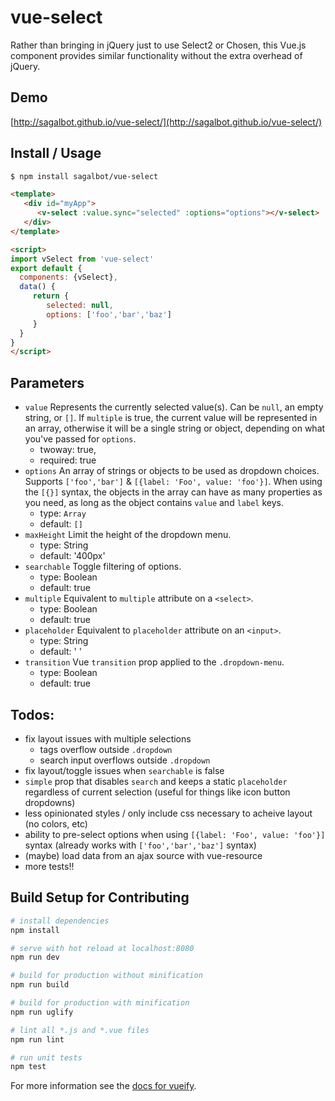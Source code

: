 # vue-select

Rather than bringing in jQuery just to use Select2 or Chosen, this Vue.js component provides similar functionality without the extra overhead of jQuery.

## Demo
[http://sagalbot.github.io/vue-select/](http://sagalbot.github.io/vue-select/)

## Install / Usage
``` bash
$ npm install sagalbot/vue-select
```

```html
<template>
   <div id="myApp">
      <v-select :value.sync="selected" :options="options"></v-select>
   </div>
</template>

<script>
import vSelect from 'vue-select'
export default {
  components: {vSelect},
  data() {
     return {
        selected: null,
        options: ['foo','bar','baz']
     }
  }
}
</script>
```

## Parameters
- `value` Represents the currently selected value(s). Can be `null`, an empty string, or `[]`. If `multiple` is true, the current value will be represented in an array, otherwise it will be a single string or object, depending on what you've passed for `options`.
	- twoway: true,
  - required: true
- `options` An array of strings or objects to be used as dropdown choices. Supports `['foo','bar']` & `[{label: 'Foo', value: 'foo'}]`. When using the `[{}]` syntax, the objects in the array can have as many properties as you need, as long as the object contains `value` and `label` keys.
	- type: `Array`
  - default: `[]`
- `maxHeight` Limit the height of the dropdown menu.
	- type: String
	- default: '400px' 	
- `searchable` Toggle filtering of options.
	- type: Boolean
	- default: true 	
- `multiple` Equivalent to `multiple` attribute on a `<select>`.
	- type: Boolean
	- default: true
- `placeholder` Equivalent to `placeholder` attribute on an `<input>`.
	- type: String
	- default: ' '
- `transition` Vue `transition` prop applied to the `.dropdown-menu`.
	- type: Boolean
	- default: true

## Todos:
- fix layout issues with multiple selections
	- tags overflow outside `.dropdown`
	- search input overflows outside `.dropdown`
- fix layout/toggle issues when `searchable` is false
- `simple` prop that disables `search` and keeps a static `placeholder` regardless of current selection (useful for things like icon button dropdowns)
- less opinionated styles / only include css necessary to acheive layout (no colors, etc)
- ability to pre-select options when using `[{label: 'Foo', value: 'foo'}]` syntax (already works with `['foo','bar','baz']` syntax)
- (maybe) load data from an ajax source with vue-resource
- more tests!!


## Build Setup for Contributing

``` bash
# install dependencies
npm install

# serve with hot reload at localhost:8080
npm run dev

# build for production without minification
npm run build

# build for production with minification
npm run uglify

# lint all *.js and *.vue files
npm run lint

# run unit tests
npm test
```

For more information see the [docs for vueify](https://github.com/vuejs/vueify).
